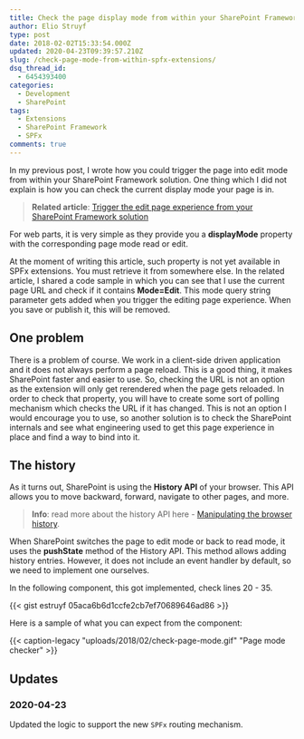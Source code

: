```yaml
---
title: Check the page display mode from within your SharePoint Framework extensions
author: Elio Struyf
type: post
date: 2018-02-02T15:33:54.000Z
updated: 2020-04-23T09:39:57.210Z
slug: /check-page-mode-from-within-spfx-extensions/
dsq_thread_id:
  - 6454393400
categories:
  - Development
  - SharePoint
tags:
  - Extensions
  - SharePoint Framework
  - SPFx
comments: true
---
```


In my previous post, I wrote how you could trigger the page into edit mode from within your SharePoint Framework solution. One thing which I did not explain is how you can check the current display mode your page is in.

> **Related article**: [Trigger the edit page experience from your SharePoint Framework solution](https://www.eliostruyf.com/trigger-the-edit-page-experience-from-your-sharepoint-framework-solution/)

For web parts, it is very simple as they provide you a **displayMode** property with the corresponding page mode read or edit.

At the moment of writing this article, such property is not yet available in SPFx extensions. You must retrieve it from somewhere else. In the related article, I shared a code sample in which you can see that I use the current page URL and check if it contains **Mode=Edit**. This mode query string parameter gets added when you trigger the editing page experience. When you save or publish it, this will be removed.

## One problem

There is a problem of course. We work in a client-side driven application and it does not always perform a page reload. This is a good thing, it makes SharePoint faster and easier to use. So, checking the URL is not an option as the extension will only get rerendered when the page gets reloaded. In order to check that property, you will have to create some sort of polling mechanism which checks the URL if it has changed. This is not an option I would encourage you to use, so another solution is to check the SharePoint internals and see what engineering used to get this page experience in place and find a way to bind into it.

## The history

As it turns out, SharePoint is using the **History API** of your browser. This API allows you to move backward, forward, navigate to other pages, and more.

> **Info**: read more about the history API here - [Manipulating the browser history](https://developer.mozilla.org/en-US/docs/Web/API/History_API).

When SharePoint switches the page to edit mode or back to read mode, it uses the **pushState** method of the History API. This method allows adding history entries. However, it does not include an event handler by default, so we need to implement one ourselves.

In the following component, this got implemented, check lines 20 - 35.

{{< gist estruyf 05aca6b6d1ccfe2cb7ef70689646ad86 >}}

Here is a sample of what you can expect from the component:

{{< caption-legacy "uploads/2018/02/check-page-mode.gif" "Page mode checker" >}}

## Updates

### 2020-04-23

Updated the logic to support the new `SPFx` routing mechanism.